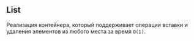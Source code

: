 ## List
Реализация контейнера, который поддерживает операции вставки и удаления элементов из любого места за время `O(1)`.

